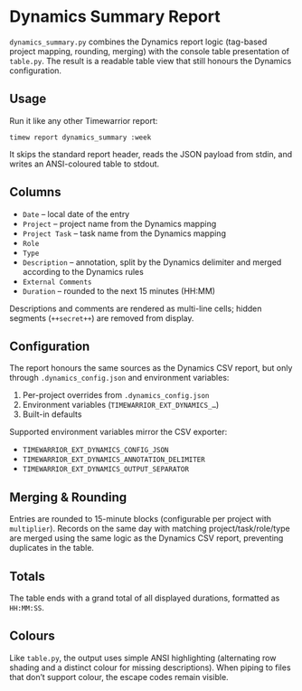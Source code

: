 # Dynamics Summary Report

`dynamics_summary.py` combines the Dynamics report logic (tag-based project mapping, rounding, merging) with the console table presentation of `table.py`. The result is a readable table view that still honours the Dynamics configuration.

## Usage

Run it like any other Timewarrior report:

```shell
timew report dynamics_summary :week
```

It skips the standard report header, reads the JSON payload from stdin, and writes an ANSI-coloured table to stdout.

## Columns

- `Date` – local date of the entry
- `Project` – project name from the Dynamics mapping
- `Project Task` – task name from the Dynamics mapping
- `Role`
- `Type`
- `Description` – annotation, split by the Dynamics delimiter and merged according to the Dynamics rules
- `External Comments`
- `Duration` – rounded to the next 15 minutes (HH:MM)

Descriptions and comments are rendered as multi-line cells; hidden segments (`++secret++`) are removed from display.

## Configuration

The report honours the same sources as the Dynamics CSV report, but only through `.dynamics_config.json` and environment variables:

1. Per-project overrides from `.dynamics_config.json`
2. Environment variables (`TIMEWARRIOR_EXT_DYNAMICS_…`)
3. Built-in defaults

Supported environment variables mirror the CSV exporter:

- `TIMEWARRIOR_EXT_DYNAMICS_CONFIG_JSON`
- `TIMEWARRIOR_EXT_DYNAMICS_ANNOTATION_DELIMITER`
- `TIMEWARRIOR_EXT_DYNAMICS_OUTPUT_SEPARATOR`

## Merging & Rounding

Entries are rounded to 15-minute blocks (configurable per project with `multiplier`). Records on the same day with matching project/task/role/type are merged using the same logic as the Dynamics CSV report, preventing duplicates in the table.

## Totals

The table ends with a grand total of all displayed durations, formatted as `HH:MM:SS`.

## Colours

Like `table.py`, the output uses simple ANSI highlighting (alternating row shading and a distinct colour for missing descriptions). When piping to files that don’t support colour, the escape codes remain visible.
